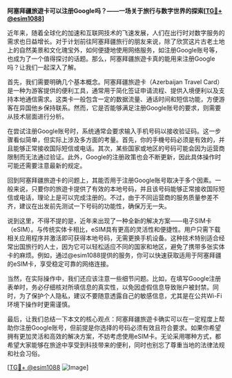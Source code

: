 **阿塞拜疆旅遊卡可以注册Google吗？——一场关于旅行与数字世界的探索[[TG💪+ @esim1088](https://t.me/s/esim1088)]**

近年来，随着全球化的加速和互联网技术的飞速发展，人们在出行时对数字服务的需求也日益增长。对于计划前往阿塞拜疆旅行的朋友来说，除了欣赏这片古老土地上的自然美景和文化瑰宝外，如何便捷地使用网络服务，如注册Google账号等，也成为了一个值得探讨的话题。那么，阿塞拜疆旅遊卡真的能用来注册Google吗？让我们一起深入了解。

首先，我们需要明确几个基本概念。阿塞拜疆旅遊卡（Azerbaijan Travel Card）是一种为游客提供的便利工具，通常用于简化签证申请流程、提供入境便利以及支持本地通信需求。这类卡一般包含一定的数据流量、通话时间和短信功能，方便游客在异国他乡保持联系。然而，它是否能够满足注册Google账号的要求，则需要从技术层面进行分析。

在尝试注册Google账号时，系统通常会要求输入手机号码以接收验证码。这一步骤看似简单，但实际上涉及多方面的考量。首先，你的手機号码必须是有效的，并且能够正常接收国际短信或电话。其次，某些国家或地区的号码可能会因为运营商限制而无法通过验证。此外，Google的注册政策也会不断更新，因此具体操作时可能还需要注意最新的规定。

回到阿塞拜疆旅遊卡的问题上，其能否用于注册Google账号取决于多个因素。一般来说，只要你的旅遊卡提供了有效的本地号码，并且该号码能够正常接收国际短信或电话，理论上是可以完成注册的。不过，由于不同运营商的服务质量参差不齐，建议在出发前先测试一下号码的功能性，确保万无一失。

说到这里，不得不提的是，近年来出现了一种全新的解决方案——电子SIM卡（eSIM）。与传统实体卡相比，eSIM具有更高的灵活性和便捷性。用户只需下载相关应用程序并激活即可获得本地号码，无需更换手机设备。这种技术特别适合经常出国旅行的人士，因为它可以轻松适应不同的国家和地区，避免了携带多张实体卡的麻烦。例如，通过@esim1088提供的服务，你可以快速获取适用于阿塞拜疆的eSIM卡，享受稳定可靠的网络连接。

当然，在实际操作中，我们还应该注意一些细节问题。比如，在填写Google注册表单时，务必仔细核对所填信息的真实性，以免因虚假信息导致账户被封禁。同时，为了保护个人隐私，建议不要随意透露自己的敏感信息，尤其是在公共Wi-Fi环境下操作时更需谨慎。

最后，让我们总结一下本文的核心观点：阿塞拜疆旅遊卡确实可以在一定程度上帮助你注册Google账号，但前提是你选择的号码必须有效且符合要求。如果你希望拥有更加灵活和高效的解决方案，不妨考虑使用eSIM卡。无论采用哪种方式，都希望大家能够在旅途中享受到科技带来的便利，同时也别忘了尊重当地的法律法规和社会习俗。

[[TG💪+ @esim1088](https://t.me/s/esim1088) ![Image](https://i.postimg.cc/4NQfJmqS/Snipaste-2025-05-13-00-14-12.png)]